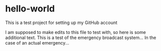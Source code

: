 # hello-world
This is a test project for setting up my GitHub account

I am supposed to make edits to this file to test with, so here is some additional text. 
This is a test of the emergency broadcast system... In the case of an actual emergency...
